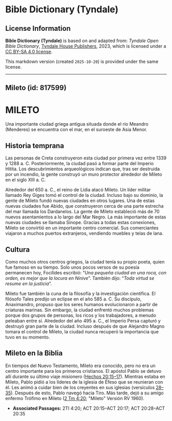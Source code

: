 # Bible Dictionary (Tyndale)

## License Information

**Bible Dictionary (Tyndale)** is based on and adapted from: _Tyndale Open Bible Dictionary_, [Tyndale House Publishers](https://tyndaleopenresources.com/), 2023, which is licensed under a [CC BY-SA 4.0 license](https://creativecommons.org/licenses/by-sa/4.0/legalcode.en).

This markdown version (created `2025-10-20`) is provided under the same license.



--------------------------------

## Mileto (id: 817599)

MILETO
======

Una importante ciudad griega antigua situada donde el río Meandro (Menderes) se encuentra con el mar, en el suroeste de Asia Menor.

Historia temprana
-----------------

Las personas de Creta construyeron esta ciudad por primera vez entre 1339 y 1288 a. C. Posteriormente, la ciudad pasó a formar parte del Imperio Hitita. Los descubrimientos arqueológicos indican que, tras ser destruida por un incendio, la gente construyó un muro protector alrededor de Mileto en el siglo XIII a. C.

Alrededor del 650 a. C., el reino de Lidia atacó Mileto. Un líder militar llamado Rey Giges tomó el control de la ciudad. Incluso bajo su dominio, la gente de Mileto fundó nuevas ciudades en otros lugares. Una de estas nuevas ciudades fue Abido, que construyeron cerca de una parte estrecha del mar llamada los Dardanelos. La gente de Mileto estableció más de 70 nuevos asentamientos a lo largo del Mar Negro. La más importante de estas nuevas ciudades se llamaba Sinope. Gracias a todas estas conexiones, Mileto se convirtió en un importante centro comercial. Sus comerciantes viajaron a muchos puertos extranjeros, vendiendo muebles y telas de lana.

Cultura
-------

Como muchos otros centros griegos, la ciudad tenía su propio poeta, quien fue famoso en su tiempo. Solo unos pocos versos de su poesía permanecen hoy, Focílides escribió: “*Una pequeña ciudad en una roca, con orden, es mejor que la locura en Nínive*”. También dijo: “*Toda virtud se resume en la justicia*”.

Mileto fue también la cuna de la filosofía y la investigación científica. El filósofo Tales predijo un eclipse en el año 585 a. C. Su discípulo, Anaximandro, propuso que los seres humanos evolucionaron a partir de criaturas marinas. Sin embargo, la ciudad enfrentó muchos problemas porque dos grupos de personas, los ricos y los trabajadores, a menudo peleaban entre sí. Alrededor del año 495 a. C., el Imperio Persa capturó y destruyó gran parte de la ciudad. Incluso después de que Alejandro Magno tomara el control de Mileto, la ciudad nunca recuperó la importancia que tuvo en su momento.

Mileto en la Biblia
-------------------

En tiempos del Nuevo Testamento, Mileto era conocido, pero no era un centro importante para los primeros cristianos. El apóstol Pablo se detuvo allí durante su último viaje misionero ([Hechos 20:15–17](https://ref.ly/Acts20:15-Acts20:17)). Mientras estaba en Mileto, Pablo pidió a los líderes de la iglesia de Éfeso que se reunieran con él. Les animó a cuidar bien de los creyentes en sus iglesias (versículos [28–35](https://ref.ly/Acts20:28-Acts20:35)). Después de esto, Pablo navegó hacia Tiro. Más tarde, dejó a su amigo enfermo Trófimo en Mileto ([2 Tm 4:20](https://ref.ly/2Tim4:20); "Mileto" Versión RV 1960\).

* **Associated Passages:** 2TI 4:20; ACT 20:15–ACT 20:17; ACT 20:28–ACT 20:35

